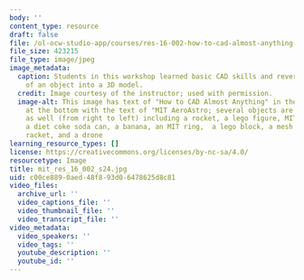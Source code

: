 ```yaml
---
body: ''
content_type: resource
draft: false
file: /ol-ocw-studio-app/courses/res-16-002-how-to-cad-almost-anything-january-iap-2024/mit_res_16_002_s24.jpg
file_size: 423215
file_type: image/jpeg
image_metadata:
  caption: Students in this workshop learned basic CAD skills and reverse-engineering
    of an object into a 3D model.
  credit: Image courtesy of the instructor; used with permission.
  image-alt: This image has text of "How to CAD Almost Anything" in the middle and
    at the bottom with the text of "MIT AeroAstro; several objects are on this image
    as well (from right to left) including a rocket, a lego figure, MIT logo, a watch,
    a diet coke soda can, a banana, an MIT ring,  a lego block, a mesh net tube, a
    racket, and a drone
learning_resource_types: []
license: https://creativecommons.org/licenses/by-nc-sa/4.0/
resourcetype: Image
title: mit_res_16_002_s24.jpg
uid: c00ce889-0aed-48f8-93d0-6478625d8c81
video_files:
  archive_url: ''
  video_captions_file: ''
  video_thumbnail_file: ''
  video_transcript_file: ''
video_metadata:
  video_speakers: ''
  video_tags: ''
  youtube_description: ''
  youtube_id: ''
---
```

